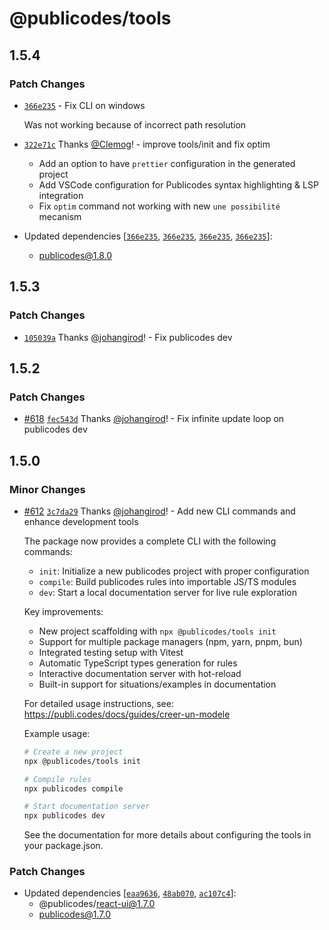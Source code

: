 # @publicodes/tools

## 1.5.4

### Patch Changes

- [`366e235`](https://github.com/publicodes/publicodes/commit/366e23545055d66048c09cf703f3f5e305eff54d) - Fix CLI on windows

    Was not working because of incorrect path resolution

- [`322e71c`](https://github.com/publicodes/publicodes/commit/322e71ccc876de629917a6e53f1dc28b5238bed0) Thanks [@Clemog](https://github.com/Clemog)! - improve tools/init and fix optim

    - Add an option to have `prettier` configuration in the generated project
    - Add VSCode configuration for Publicodes syntax highlighting & LSP integration
    - Fix `optim` command not working with new `une possibilité` mecanism

- Updated dependencies [[`366e235`](https://github.com/publicodes/publicodes/commit/366e23545055d66048c09cf703f3f5e305eff54d), [`366e235`](https://github.com/publicodes/publicodes/commit/366e23545055d66048c09cf703f3f5e305eff54d), [`366e235`](https://github.com/publicodes/publicodes/commit/366e23545055d66048c09cf703f3f5e305eff54d), [`366e235`](https://github.com/publicodes/publicodes/commit/366e23545055d66048c09cf703f3f5e305eff54d)]:
    - publicodes@1.8.0

## 1.5.3

### Patch Changes

- [`105039a`](https://github.com/publicodes/publicodes/commit/105039aec9fdebf819f75b87dba469d904431711) Thanks [@johangirod](https://github.com/johangirod)! - Fix publicodes dev

## 1.5.2

### Patch Changes

- [#618](https://github.com/publicodes/publicodes/pull/618) [`fec543d`](https://github.com/publicodes/publicodes/commit/fec543d77e1fb260f32b930965688d08296491f4) Thanks [@johangirod](https://github.com/johangirod)! - Fix infinite update loop on publicodes dev

## 1.5.0

### Minor Changes

- [#612](https://github.com/publicodes/publicodes/pull/612) [`3c7da29`](https://github.com/publicodes/publicodes/commit/3c7da292472d3784bbedbbf55a62938873bb9c27) Thanks [@johangirod](https://github.com/johangirod)! - Add new CLI commands and enhance development tools

    The package now provides a complete CLI with the following commands:

    - `init`: Initialize a new publicodes project with proper configuration
    - `compile`: Build publicodes rules into importable JS/TS modules
    - `dev`: Start a local documentation server for live rule exploration

    Key improvements:

    - New project scaffolding with `npx @publicodes/tools init`
    - Support for multiple package managers (npm, yarn, pnpm, bun)
    - Integrated testing setup with Vitest
    - Automatic TypeScript types generation for rules
    - Interactive documentation server with hot-reload
    - Built-in support for situations/examples in documentation

    For detailed usage instructions, see:
    https://publi.codes/docs/guides/creer-un-modele

    Example usage:

    ```sh
    # Create a new project
    npx @publicodes/tools init

    # Compile rules
    npx publicodes compile

    # Start documentation server
    npx publicodes dev
    ```

    See the documentation for more details about configuring the tools in your package.json.

### Patch Changes

- Updated dependencies [[`eaa9636`](https://github.com/publicodes/publicodes/commit/eaa963644e17360110b23c45f4617eb69122f805), [`48ab070`](https://github.com/publicodes/publicodes/commit/48ab0703e8c8017766fa785aa02f11482d6998ba), [`ac107c4`](https://github.com/publicodes/publicodes/commit/ac107c4ee2ea6c316d4f56bc318e6fc04accadc8)]:
    - @publicodes/react-ui@1.7.0
    - publicodes@1.7.0
